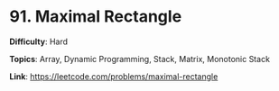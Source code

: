 # 91. Maximal Rectangle

**Difficulty**: Hard

**Topics**: Array, Dynamic Programming, Stack, Matrix, Monotonic Stack

**Link**: https://leetcode.com/problems/maximal-rectangle
